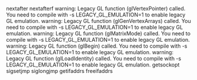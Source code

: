 nextafter
nextafterf
warning: Legacy GL function (glVertexPointer) called. You need to compile with -s LEGACY_GL_EMULATION=1 to enable legacy GL emulation.
warning: Legacy GL function (glGenVertexArrays) called. You need to compile with -s LEGACY_GL_EMULATION=1 to enable legacy GL emulation.
warning: Legacy GL function (glMatrixMode) called. You need to compile with -s LEGACY_GL_EMULATION=1 to enable legacy GL emulation.
warning: Legacy GL function (glBegin) called. You need to compile with -s LEGACY_GL_EMULATION=1 to enable legacy GL emulation.
warning: Legacy GL function (glLoadIdentity) called. You need to compile with -s LEGACY_GL_EMULATION=1 to enable legacy GL emulation.
getsockopt
sigsetjmp
siglongjmp
getifaddrs
freeifaddrs